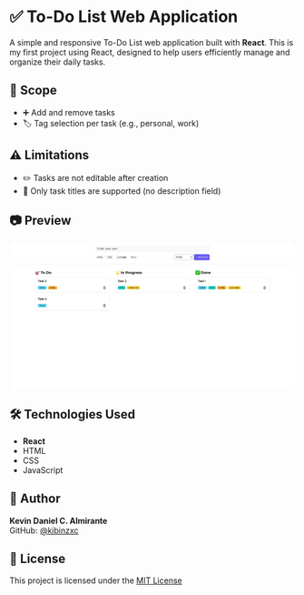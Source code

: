 # ✅ To-Do List Web Application

A simple and responsive To-Do List web application built with **React**. This is my first project using React, designed to help users efficiently manage and organize their daily tasks.

## 📌 Scope

- ➕ Add and remove tasks  
- 🏷️ Tag selection per task (e.g., personal, work)

## ⚠️ Limitations

- ✏️ Tasks are not editable after creation  
- 📝 Only task titles are supported (no description field)

## 📷 Preview

![Screenshot](src/assets/screenshot-1725670979398.png)

## 🛠️ Technologies Used

- **React**  
- HTML  
- CSS  
- JavaScript

## 🙌 Author

**Kevin Daniel C. Almirante**  
GitHub: [@kibinzxc](https://github.com/kibinzxc)

## 📄 License

This project is licensed under the [MIT License](./LICENSE)
